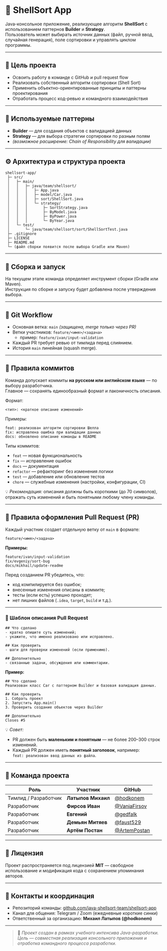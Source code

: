 # 🧩 ShellSort App

Java-консольное приложение, реализующее алгоритм **ShellSort** с использованием паттернов **Builder** и **Strategy**.  
Пользователь может выбирать источник данных (файл, ручной ввод, случайная генерация), поле сортировки и управлять циклом программы.

---

## 📌 Цель проекта

- Освоить работу в команде с GitHub и pull request flow  
- Реализовать собственный алгоритм сортировки (Shell Sort)  
- Применить объектно-ориентированные принципы и паттерны проектирования  
- Отработать процесс код-ревью и командного взаимодействия

---

## 🧠 Используемые паттерны

- **Builder** — для создания объектов с валидацией данных  
- **Strategy** — для выбора стратегии сортировки по разным полям  
- *(возможное расширение: Chain of Responsibility для валидации)*

---

## ⚙️ Архитектура и структура проекта

```
shellsort-app/
 ├─ src/
 │   ├─ main/
 │   │   ├─ java/team/shellsort/
 │   │   │   ├─ App.java
 │   │   │   ├─ model/Car.java
 │   │   │   ├─ sort/ShellSort.java
 │   │   │   └─ strategy/
 │   │   │       ├─ SortStrategy.java
 │   │   │       ├─ ByModel.java
 │   │   │       ├─ ByPower.java
 │   │   │       └─ ByYear.java
 │   └─ test/
 │       └─ java/team/shellsort/sort/ShellSortTest.java
 ├─ .gitignore
 ├─ LICENSE
 ├─ README.md
 └─ (файл сборки появится после выбора Gradle или Maven)
```

---

## 🧱 Сборка и запуск

На текущем этапе команда определяет инструмент сборки (Gradle или Maven).  
Инструкция по сборке и запуску будет добавлена после утверждения выбора.

---

## 🔄 Git Workflow

- Основная ветка: `main` *(защищена, merge только через PR)*  
- Ветки участников: `feature/<имя>/<задача>`  
  - пример: `feature/ivan/input-validation`
- Каждый PR требует ревью от тимлида перед слиянием.  
- История `main` линейная (squash merge).

---

## 🧾 Правила коммитов

Команда допускает коммиты **на русском или английском языке** — по выбору разработчика.  
Главное — сохранять единообразный формат и лаконичность описания.

Формат:
```
<тип>: <краткое описание изменений>
```

Примеры:
```
feat: реализован алгоритм сортировки Шелла
fix: исправлена ошибка при валидации данных
docs: обновлено описание команды в README
```

Типы коммитов:
- `feat` — новая функциональность  
- `fix` — исправление ошибок  
- `docs` — документация  
- `refactor` — рефакторинг без изменения логики  
- `test` — добавление или обновление тестов  
- `chore` — служебные изменения (настройки, конфигурации, CI)

💡 *Рекомендация:* описания должны быть короткими (до 70 символов), отражать суть изменений и быть понятными любому члену команды.

---

## 🔄 Правила оформления Pull Request (PR)

Каждый участник создает отдельную ветку от `main` в формате:
```
feature/<имя>/<задача>
```

**Примеры:**
```
feature/ivan/input-validation
fix/evgeniy/sort-bug
docs/mikhail/update-readme
```

Перед созданием PR убедитесь, что:
- код компилируется без ошибок;  
- внесенные изменения описаны в коммите;  
- тесты (если есть) успешно проходят;  
- нет лишних файлов (`.idea`, `target`, `build` и т.д.).

---

### 💬 Шаблон описания Pull Request

```
## Что сделано
- кратко опишите суть изменений;
- укажите, что именно реализовано или исправлено.

## Как проверить
- шаги для проверки изменений (если применимо).

## Дополнительно
- связанные задачи, обсуждения или комментарии.
```

**Пример:**
```
## Что сделано
Реализован класс Car с паттерном Builder и базовая валидация данных.

## Как проверить
1. Собрать проект
2. Запустить App.main()
3. Проверить создание объектов через Builder

## Дополнительно
Closes #5
```

💡 *Совет:*  
- PR должен быть **маленьким и понятным** — не более 200–300 строк изменений.  
- Каждый PR должен иметь **понятный заголовок**, например:  
  `feat: реализован ввод данных из файла`.

---

## 👥 Команда проекта

| Роль | Участник | GitHub |
|------|-----------|---------|
| Тимлид / Разработчик | **Латыпов Михаил** | [@hodkonem](https://github.com/hodkonem) |
| Разработчик | **Фирсов Иван** | [@VaniaFirsov](https://github.com/VaniaFirsov) |
| Разработчик | **Евгений** | [@gedfalk](https://github.com/gedfalk) |
| Разработчик | **Демьян Митяев** | [@faust529](https://github.com/faust529) |
| Разработчик | **Артём Постан** | [@ArtemPostan](https://github.com/ArtemPostan) |

---

## 📜 Лицензия

Проект распространяется под лицензией **MIT** — свободное использование и модификация кода с сохранением упоминания авторов.

---

## 🧩 Контакты и координация

- Репозиторий команды: [github.com/java-shellsort-team/shellsort-app](https://github.com/java-shellsort-team/shellsort-app)  
- Канал для общения: Telegram / Zoom (ежедневные короткие синки)  
- Ответственный за организацию: **Михаил Латыпов (@hodkonem)**  

---

> 💬 *Проект создан в рамках учебного интенсива Java-разработки. Цель — совместная реализация консольного приложения и отработка командного процесса разработки.*
